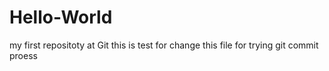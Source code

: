 # Hello-World
my first repositoty at Git
this is test for change this file for trying git commit proess
